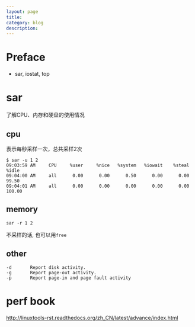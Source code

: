 ```yaml
---
layout: page
title:
category: blog
description:
---
```

# Preface

- sar, iostat, top

# sar
了解CPU、内存和硬盘的使用情况

## cpu
表示每秒采样一次，总共采样2次

	$ sar -u 1 2
	09:03:59 AM     CPU     %user     %nice   %system   %iowait    %steal     %idle
	09:04:00 AM     all      0.00      0.00      0.50      0.00      0.00     99.50
	09:04:01 AM     all      0.00      0.00      0.00      0.00      0.00    100.00

## memory

	sar -r 1 2

不采样的话, 也可以用`free`

## other

	-d       Report disk activity.
	-g       Report page-out activity.
	-p       Report page-in and page fault activity

# perf book
http://linuxtools-rst.readthedocs.org/zh_CN/latest/advance/index.html

